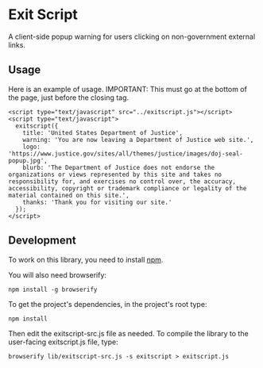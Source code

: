 # Exit Script

A client-side popup warning for users clicking on non-government external links.

## Usage

Here is an example of usage. IMPORTANT: This must go at the bottom of the page, just before the closing </body> tag.
```
<script type="text/javascript" src="../exitscript.js"></script>
<script type="text/javascript">
  exitscript({
    title: 'United States Department of Justice',
    warning: 'You are now leaving a Department of Justice web site.',
    logo: 'https://www.justice.gov/sites/all/themes/justice/images/doj-seal-popup.jpg',
    blurb: 'The Department of Justice does not endorse the organizations or views represented by this site and takes no responsibility for, and exercises no control over, the accuracy, accessibility, copyright or trademark compliance or legality of the material contained on this site.',
    thanks: 'Thank you for visiting our site.'
  });
</script>
```

## Development

To work on this library, you need to install [npm](http://npmjs.org).

You will also need browserify:

```
npm install -g browserify
```

To get the project's dependencies, in the project's root type:

```
npm install
```

Then edit the exitscript-src.js file as needed. To compile the library to the user-facing exitscript.js file, type:

```
browserify lib/exitscript-src.js -s exitscript > exitscript.js
```
